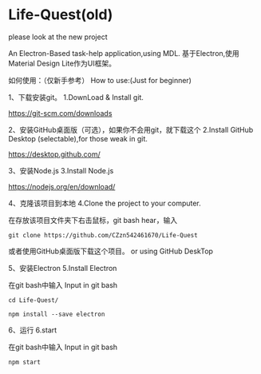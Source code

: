 # Life-Quest(old)


please look at the new project

An Electron-Based task-help application,using MDL.
基于Electron,使用Material Design Lite作为UI框架。

如何使用：（仅新手参考）
How to use:(Just for beginner)

1、下载安装git。
1.DownLoad & Install git.

https://git-scm.com/downloads

2、安装GitHub桌面版（可选），如果你不会用git，就下载这个
2.Install GitHub Desktop (selectable),for those weak in git.

https://desktop.github.com/

3、安装Node.js
3.Install Node.js

https://nodejs.org/en/download/

4、克隆该项目到本地
4.Clone the project to your computer.

在存放该项目文件夹下右击鼠标，git bash hear，输入

```
git clone https://github.com/CZzn542461670/Life-Quest
```



或者使用GitHub桌面版下载这个项目。
or using GitHub DeskTop

5、安装Electron
5.Install Electron

在git bash中输入
Input in git bash

```
cd Life-Quest/
```

```
npm install --save electron
```

6、运行
6.start

在git bash中输入
Input in git bash

```
npm start
```

